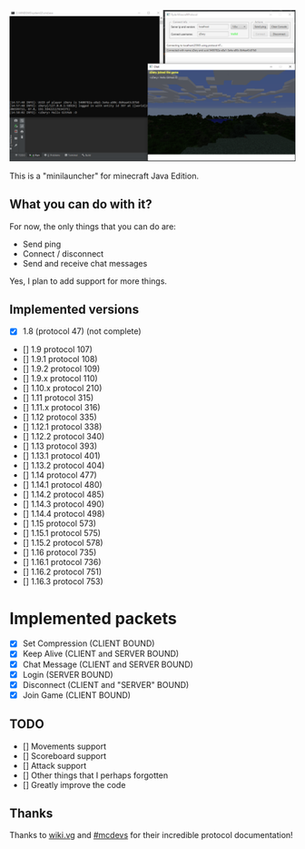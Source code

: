 <p align="center">
  <img src=".github/screenshot.png" alt="ryde"/>
</p>

This is a "minilauncher" for minecraft Java Edition.

## What you can do with it?
For now, the only things that you can do are:
- Send ping
- Connect / disconnect
- Send and receive chat messages

Yes, I plan to add support for more things.

## Implemented versions
- [X] 1.8 (protocol 47) (not complete)
- [] 1.9 protocol 107)
- [] 1.9.1 protocol 108)
- [] 1.9.2 protocol 109)
- [] 1.9.x protocol 110)
- [] 1.10.x protocol 210)
- [] 1.11 protocol 315)
- [] 1.11.x protocol 316)
- [] 1.12 protocol 335)
- [] 1.12.1 protocol 338)
- [] 1.12.2 protocol 340)
- [] 1.13 protocol 393)
- [] 1.13.1 protocol 401)
- [] 1.13.2 protocol 404)
- [] 1.14 protocol 477)
- [] 1.14.1 protocol 480)
- [] 1.14.2 protocol 485)
- [] 1.14.3 protocol 490)
- [] 1.14.4 protocol 498)
- [] 1.15 protocol 573)
- [] 1.15.1 protocol 575)
- [] 1.15.2 protocol 578)
- [] 1.16 protocol 735)
- [] 1.16.1 protocol 736)
- [] 1.16.2 protocol 751)
- [] 1.16.3 protocol 753)

# Implemented packets
- [X] Set Compression (CLIENT BOUND)
- [X] Keep Alive (CLIENT and SERVER BOUND)
- [X] Chat Message (CLIENT and SERVER BOUND)
- [X] Login (SERVER BOUND)
- [X] Disconnect (CLIENT and "SERVER" BOUND)
- [X] Join Game (CLIENT BOUND)

## TODO
- [] Movements support
- [] Scoreboard support
- [] Attack support
- [] Other things that I perhaps forgotten
- [] Greatly improve the code

## Thanks
Thanks to [wiki.vg](https://wiki.vg/Protocol) and [#mcdevs](ircs://chat.freenode.net:6697/mcdevs) for their incredible protocol documentation!